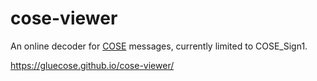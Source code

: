 # cose-viewer

An online decoder for [COSE](https://datatracker.ietf.org/doc/html/rfc8152) messages, currently limited to COSE_Sign1.

https://gluecose.github.io/cose-viewer/
